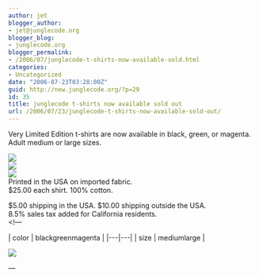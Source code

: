 ```yaml
---
author: jet
blogger_author:
- jet@junglecode.org
blogger_blog:
- junglecode.org
blogger_permalink:
- /2006/07/junglecode-t-shirts-now-available-sold.html
categories:
- Uncategorized
date: "2006-07-23T03:28:00Z"
guid: http://new.junglecode.org/?p=29
id: 35
title: junglecode t-shirts now available sold out
url: /2006/07/23/junglecode-t-shirts-now-available-sold-out/
---
```


Very Limited Edition t-shirts are now available in black, green, or magenta. Adult medium or large sizes.

![](https://www.junglecode.com/images/blog/junglecode_logo_black_sm.gif)  
![](https://www.junglecode.com/images/blog/junglecode_logo_green_sm.gif)  
![](https://www.junglecode.com/images/blog/junglecode_logo_magenta_sm.gif)  
Printed in the USA on imported fabric.  
$25.00 each shirt. 100% cotton.

$5.00 shipping in the USA. $10.00 shipping outside the USA.  
8.5% sales tax added for California residents.  
&lt;!—

<form action="https://www.paypal.com/cgi-bin/webscr" method="post" target="paypal">| color | blackgreenmagenta |
|---|---|
| size | mediumlarge |

![](https://www.paypal.com/en_US/i/scr/pixel.gif)

</form> —